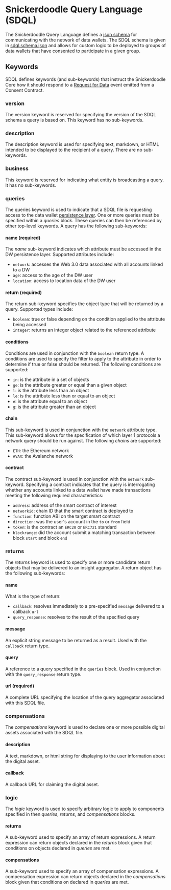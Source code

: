 # Snickerdoodle Query Language (SDQL)

The Snickerdoodle Query Language defines a [json schema](https://json-schema.org/) for communicating with the network of data wallets. The SDQL schema
is given in [sdql.schema.json](/documentation/sdql/sdql.schema.json) and allows for custom logic to be deployed to groups of data wallets that have consented to participate in a given group.

## Keywords 

SDQL defines keywords (and sub-keywords) that instruct the Snickerdoodle Core how it should respond to a [Request for Data](/packages/contracts/README.md) event emitted from a Consent Contract. 

### version

The version keyword is reserved for specifying the version of the SDQL schema a query is based on. This keyword has no sub-keywords. 

### description

The description keyword is used for specifying text, markdown, or HTML intended to be displayed to the recipient of a query. There are no sub-keywords. 

### business

This keyword is reserved for indicating what entity is broadcasting a query. It has no sub-keywords. 

### queries

The queries keyword is used to indicate that a SDQL file is requesting access to the data wallet [persistence layer](/packages/persistence/README.md). One or more queries must be specified within a *queries* block. These queries can then be referenced by other top-level keywords. A query has the following sub-keywords:

#### name (required)

The *name* sub-keyword indicates which attribute must be accessed in the DW persistence layer. Supported attributes include:

- `network`: accesses the Web 3.0 data associated with all accounts linked to a DW
- `age`: access to the age of the DW user
- `location`: access to location data of the DW user

#### return (required)

The return sub-keyword specifies the object type that will be returned by a query. Supported types include:

- `boolean`: true or false depending on the condition applied to the attribute being accessed
- `integer`: returns an integer object related to the referenced attribute

#### conditions

Conditions are used in conjunction with the `boolean` return type. A conditions are used to specify the filter to apply to the attribute in order to determine if true or false should be returned. The following conditions are supported:

- `in`: is the attribute in a set of objects
- `ge`: is the attribute greater or equal than a given object
- `l`: is the attribute less than an object
- `le`: is the attribute less than or equal to an object
- `e`: is the attribute equal to an object
- `g`: is the attribute greater than an object

#### chain

This sub-keyword is used in conjunction with the `network` attribute type. This sub-keyword allows for the specification of which layer 1 protocols a network query should be run against. The following *chains* are supported:

- `ETH`: the Ethereum network
- `AVAX`: the Avalanche network

#### contract

The contract sub-keyword is used in conjunction with the `network` sub-keyword. Specifying a contract indicates that the query is interrogating whether any accounts linked to a data wallet have made transactions meeting the following required characteristics:

- `address`: address of the smart contract of interest
- `networkid`: chain ID that the smart contract is deployed to
- `function`: function ABI on the target smart contract
- `direction`: was the user's account in the `to` or `from` field
- `token`: is the contract an `ERC20` or `ERC721` standard
- `blockrange`: did the account submit a matching transaction between block `start` and block `end`

### returns

The *returns* keyword is used to specify one or more candidate return objects that may be delivered to an insight aggregator. A return object has the following sub-keywords:

#### name

What is the type of return:

- `callback`: resolves immediately to a pre-specified `message` delivered to a callback `url`
-  `query_response`: resolves to the result of the specified query

#### message 

An explicit string message to be returned as a result. Used with the `callback` return type. 

#### query

A reference to a query specified in the `queries` block. Used in conjunction with the `query_response` return type. 

#### url (required)

A complete URL specifying the location of the query aggregator associated with this SDQL file. 

### compensations

The *compensations* keyword is used to declare one or more possible digital assets associated with the SDQL file. 

#### description

A text, markdown, or html string for displaying to the user information about the digital asset. 

#### callback

A callback URL for claiming the digital asset. 

### logic

The *logic* keyword is used to specify arbitrary logic to apply to components specified in then *queries*, *returns*, and *compensations* blocks. 

#### returns

A sub-keyword used to specify an array of return expressions. A return expression can return objects declared in the *returns* block given that conditions on objects declared in *queries* are met. 

#### compensations

A sub-keyword used to specify an array of compensation expressions. A compensation expression can return objects declared in the *compensations* block given that conditions on  declared in *queries* are met. 